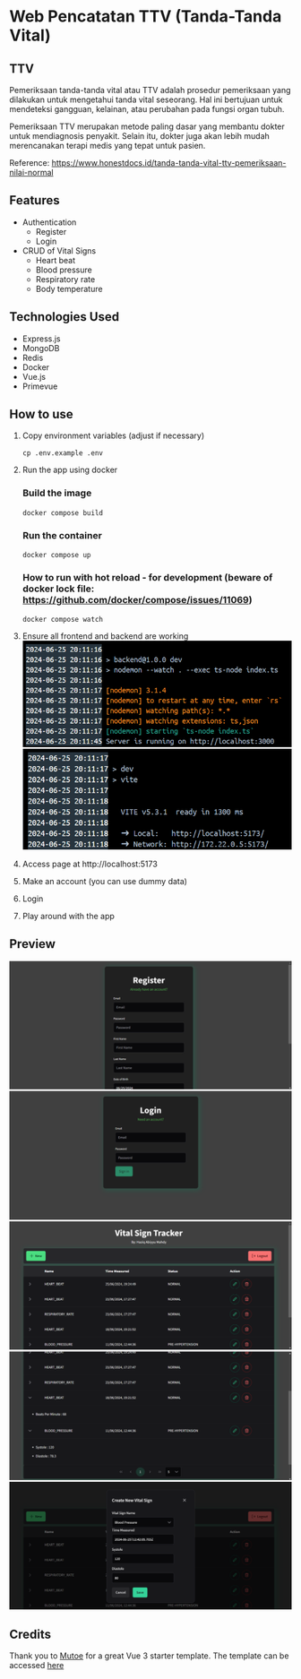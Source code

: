 # Web Pencatatan TTV (Tanda-Tanda Vital)

## TTV

Pemeriksaan tanda-tanda vital atau TTV adalah prosedur pemeriksaan yang dilakukan untuk mengetahui tanda vital seseorang. Hal ini bertujuan untuk mendeteksi gangguan, kelainan, atau perubahan pada fungsi organ tubuh.

Pemeriksaan TTV merupakan metode paling dasar yang membantu dokter untuk mendiagnosis penyakit. Selain itu, dokter juga akan lebih mudah merencanakan terapi medis yang tepat untuk pasien.

Reference: https://www.honestdocs.id/tanda-tanda-vital-ttv-pemeriksaan-nilai-normal

## Features

-   Authentication
    -   Register
    -   Login
-   CRUD of Vital Signs
    -   Heart beat
    -   Blood pressure
    -   Respiratory rate
    -   Body temperature

## Technologies Used

-   Express.js
-   MongoDB
-   Redis
-   Docker
-   Vue.js
-   Primevue

## How to use

1. Copy environment variables (adjust if necessary)

    ```
    cp .env.example .env
    ```

2. Run the app using docker

    ### Build the image

    ```
    docker compose build
    ```

    ### Run the container

    ```
    docker compose up
    ```

    ### How to run with hot reload - for development (beware of docker lock file: https://github.com/docker/compose/issues/11069)

    ```
    docker compose watch
    ```

3. Ensure all frontend and backend are working
   ![backend](./img/backend.png)
   ![frontend](./img/frontend.png)

4. Access page at http://localhost:5173

5. Make an account (you can use dummy data)

6. Login

7. Play around with the app

## Preview

![](./img/register.png)
![](./img/login.png)
![](./img/homepage.png)
![](./img/homepage2.png)
![](./img/form.png)

## Credits

Thank you to [Mutoe](https://github.com/mutoe) for a great Vue 3 starter template. The template can be accessed [here](https://github.com/mutoe/vue3-realworld-example-app)
